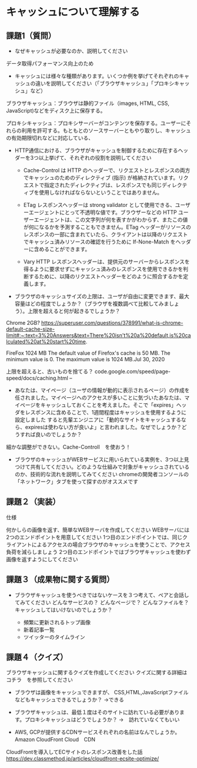 # キャッシュについて理解する

## 課題1（質問）

- なぜキャッシュが必要なのか、説明してください

データ取得パフォーマンス向上のため

- キャッシュには様々な種類があります。いくつか例を挙げてそれぞれのキャッシュの違いを説明してください（「ブラウザキャッシュ」「プロキシキャッシュ」など）

ブラウザキャッシュ：ブラウザは静的ファイル（images, HTML, CSS, JavaScript)などをディスク上に保存する。

プロキシキャッシュ：プロキシサーバーがコンテンツを保存する。ユーザーにそれらの利用を許可する。もともとのソースサーバーともやり取りし、キャッシュの有効期限切れなどに対応している、

- HTTP通信における、ブラウザがキャッシュを制御するために存在するヘッダーを3つ以上挙げて、それぞれの役割を説明してください

  - Cache-Control は HTTP のヘッダーで、リクエストとレスポンスの両方でキャッシュのためのディレクティブ (指示) が格納されています。リクエストで指定されたディレクティブは、レスポンスでも同じディレクティブを使用しなければならないということではありません。

  - ETag レスポンスヘッダーは strong validator として使用できる、ユーザーエージェントにとって不透明な値です。ブラウザーなどの HTTP ユーザーエージェントは、この文字列が何を表すかがわからず、またこの値が何になるかを予測することもできません。ETag ヘッダーがリソースのレスポンスの一部に含まれていたら、クライアントは以降のリクエストでキャッシュ済みリソースの確認を行うために If-None-Match  をヘッダーに含めることができます。

  - Vary HTTP レスポンスヘッダーは、提供元のサーバーからレスポンスを得るように要求せずにキャッシュ済みのレスポンスを使用できるかを判断するために、以降のリクエストヘッダーをどのように照合するかを定義します。

- ブラウザのキャッシュサイズの上限は、ユーザが自由に変更できます、最大容量はどの程度でしょうか？（ブラウザを複数調べて比較してみましょう）。上限を超えると何が起きるでしょうか？

Chrome 2GB?
https://superuser.com/questions/378991/what-is-chrome-default-cache-size-limit#:~:text=3%20Answers&text=There%20isn't%20a%20default,is%20calculated%20at%20start%20time.

FireFox
1024 MB
The default value of Firefox's cache is 50 MB. The minimum value is 0. The maximum value is 1024 MB.Jul 30, 2020

上限を超えると、古いものを捨てる？
code.google.com/speed/page-speed/docs/caching.html –

- あなたは、マイページ（ユーザの情報が動的に表示されるページ）の作成を任されました。マイページへのアクセスが多いことに気づいたあなたは、マイページをキャッシュしておくことを考えました。そこで「expires」ヘッダをレスポンスに含めることで、1週間程度はキャッシュを使用するように設定しました
すると先輩エンジニアに「動的なサイトをキャッシュするなら、expiresは使わない方が良いよ」と言われました。なぜでしょうか？どうすれば良いのでしょうか？

細かな調整ができない。Cache-Controll　を使おう！


- ブラウザのキャッシュがWEBサービスに用いられている実例を、3つ以上見つけて共有してください。どのような仕組みで対象がキャッシュされているのか、技術的な流れを説明してみてください
chromeの開発者コンソールの「ネットワーク」タブを使って探すのがオススメです



## 課題２（実装）

仕様

何かしらの画像を返す、簡単なWEBサーバを作成してください
WEBサーバには2つのエンドポイントを用意してください
1つ目のエンドポイントでは、同じクライアントによるアクセスの場合ブラウザのキャッシュを使うことで、アクセス負荷を減らしましょう
2つ目のエンドポイントではブラウザキャッシュを使わず画像を返すようにしてください


## 課題３（成果物に関する質問）

- ブラウザキャッシュを使うべきではないケースを３つ考えて、ペアと会話してみてください
どんなサービスの？
どんなページで？
どんなファイルを？
キャッシュしてはいけないのでしょうか？

  - 頻繁に更新されるトップ画像
  - 新着記事一覧
  - ツイッターのタイムライン

## 課題４（クイズ）

ブラウザキャッシュに関するクイズを作成してください
クイズに関する詳細は　コチラ　を参照してください  

- ブラウザは画像をキャッシュできますが、
CSS,HTML,JavaScriptファイルなどもキャッシュできるでしょうか？
→できる  

- ブラウザキャッシュは、最低１度はそのサイトに訪れている必要があります。プロキシキャッシュはどうでしょうか？
→　訪れていなくてもいい

- AWS, GCPが提供するCDNサービスそれぞれの名前はなんでしょうか。
Amazon CloudFront
Cloud　CDN  

CloudFrontを導入してECサイトのレスポンス改善をした話
https://dev.classmethod.jp/articles/cloudfront-ecsite-optimize/  
